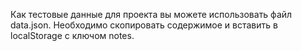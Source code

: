 Как тестовые данные для проекта вы можете использовать файл data.json. Необходимо скопировать содержимое и вставить в localStorage с ключом notes.
